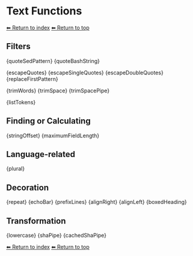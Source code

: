 # Text Functions

[⬅ Return to index](index.md)
[⬅ Return to top](../index.md)

## Filters

{quoteSedPattern}
{quoteBashString}

{escapeQuotes}
{escapeSingleQuotes}
{escapeDoubleQuotes}
{replaceFirstPattern}

{trimWords}
{trimSpace}
{trimSpacePipe}

{listTokens}

## Finding or Calculating

{stringOffset}
{maximumFieldLength}

## Language-related

{plural}

## Decoration

{repeat}
{echoBar}
{prefixLines}
{alignRight}
{alignLeft}
{boxedHeading}

## Transformation

{lowercase}
{shaPipe}
{cachedShaPipe}

[⬅ Return to index](index.md)
[⬅ Return to top](../index.md)
